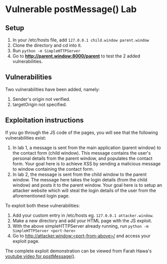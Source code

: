 # Vulnerable postMessage() Lab

## Setup
 1. In your /etc/hosts file, add `127.0.0.1	child.window parent.window`
 2. Clone the directory and cd into it.
 3. Run `python -m SimpleHTTPServer`
 4. Go to **http://parent.window:8000/parent** to test the 2 added vulnerabilities.

## Vulnerabilities
Two vulnerabilities have been added, namely:
 1. Sender's origin not verified.
 2. targetOrigin not specified.

## Exploitation instructions
If you go through the JS code of the pages, you will see that the following vulnerabilities exist:
 1. In lab 1, a message is sent from the main application (parent window) to the contact form (child window). This message contains the user's personal details from the parent window, and populates the contact form. Your goal here is to achieve XSS by sending a malicious message to window containing the contact form.
 2. In lab 2, the message is sent from the child window to the parent window. The message here takes the login details (from the child window) and posts it to the parent window. Your goal here is to setup an attacker website which will steal the login details of the user from the aforementioned login page.

To exploit both these vulnerabilities: 
 1. Add your custom entry in /etc/hosts eg. `127.0.0.1 attacker.window`.
 2. Make a new directory and add your HTML page with the JS exploit.
 3. With the above simpleHTTPServer already running, run `python -m SimpleHTTPServer <port-here>`
 4. Go to http://attacker.window:<port-from-above>/ and access your exploit page.

The complete exploit demonstration can be viewed from Farah Hawa's [youtube video for postMessage()](https://youtu.be/CWNxoxOX6sI).
